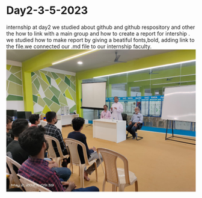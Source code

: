 
# Day2-3-5-2023
internship at day2 we studied about github and github respository and other the how to link with a main group and how to create a report for intership . we studied how to make report by giving a beatiful fonts,bold, adding link to the file.we connected our .md file to our internship faculty.
![day2](https://github.com/Harikrishnankanjingattu/internship/blob/main/img3/intern%20day2.jpg)
